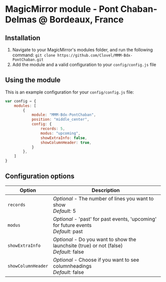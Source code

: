 # MagicMirror module - Pont Chaban-Delmas @ Bordeaux, France

## Installation
1. Navigate to your MagicMirror's modules folder, and run the following command: `git clone https://github.com/Clovel/MMM-Bdx-PontChaban.git`
2. Add the module and a valid configuration to your `config/config.js` file

## Using the module

This is an example configuration for your `config/config.js` file:
```js
var config = {
    modules: [
        {
            module: "MMM-Bdx-PontChaban",
            position: "middle_center",
            config: {
                records: 5,
                modus: "upcoming",
                showExtraInfo: false,
		        showColumnHeader: true,
	        }
	    },
    ]
}
```

## Configuration options

| Option            | Description
|-------------------|--------------------------------------------
| `records`         | *Optional* - The number of lines you want to show <br>*Default:* 5
| `modus`           | *Optional* - 'past' for past events, 'upcoming' for future events <br>*Default:* past
| `showExtraInfo`   | *Optional* - Do you want to show the launchsite (true) or not (false) <br>*Default:* false
| `showColumnHeader`| *Optional* - Choose if you want to see columnheadings <br>*Default:* false
